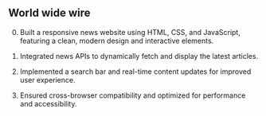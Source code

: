 World wide wire
-----------------------------------------------------------------
0) Built a responsive news website using HTML, CSS, and JavaScript, featuring a clean, modern design and interactive elements.

0) Integrated news APIs to dynamically fetch and display the latest articles.

0) Implemented a search bar and real-time content updates for improved user experience.

0) Ensured cross-browser compatibility and optimized for performance and accessibility.
